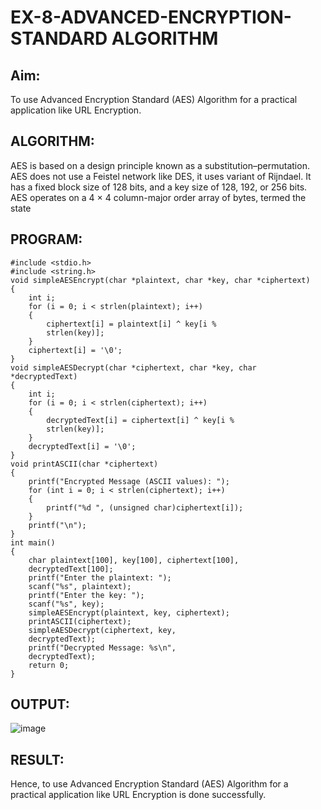 # EX-8-ADVANCED-ENCRYPTION-STANDARD ALGORITHM

## Aim:
To use Advanced Encryption Standard (AES) Algorithm for a practical application like URL Encryption.

## ALGORITHM:
AES is based on a design principle known as a substitution–permutation.
AES does not use a Feistel network like DES, it uses variant of Rijndael.
It has a fixed block size of 128 bits, and a key size of 128, 192, or 256 bits.
AES operates on a 4 × 4 column-major order array of bytes, termed the state


## PROGRAM:

```
#include <stdio.h>
#include <string.h>
void simpleAESEncrypt(char *plaintext, char *key, char *ciphertext)
{
    int i;
    for (i = 0; i < strlen(plaintext); i++)
    {
        ciphertext[i] = plaintext[i] ^ key[i %
        strlen(key)];
    }
    ciphertext[i] = '\0';
}
void simpleAESDecrypt(char *ciphertext, char *key, char *decryptedText)
{
    int i;
    for (i = 0; i < strlen(ciphertext); i++)
    {
        decryptedText[i] = ciphertext[i] ^ key[i %
        strlen(key)];
    }
    decryptedText[i] = '\0';
}
void printASCII(char *ciphertext)
{
    printf("Encrypted Message (ASCII values): ");
    for (int i = 0; i < strlen(ciphertext); i++)
    {
        printf("%d ", (unsigned char)ciphertext[i]);
    }
    printf("\n");
}
int main()
{
    char plaintext[100], key[100], ciphertext[100],
    decryptedText[100];
    printf("Enter the plaintext: ");
    scanf("%s", plaintext);
    printf("Enter the key: ");
    scanf("%s", key);
    simpleAESEncrypt(plaintext, key, ciphertext);
    printASCII(ciphertext);
    simpleAESDecrypt(ciphertext, key,
    decryptedText);
    printf("Decrypted Message: %s\n",
    decryptedText);
    return 0;
}
```


## OUTPUT:

![image](https://github.com/user-attachments/assets/0f320535-5d09-4ea9-97fd-658009569ca6)


## RESULT:

Hence, to use Advanced Encryption Standard (AES) Algorithm for a practical application 
like URL Encryption is done successfully.
